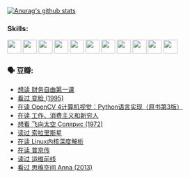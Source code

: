 
[![Anurag's github stats](https://github-readme-stats.vercel.app/api?username=w940853815)](https://github.com/anuraghazra/github-readme-stats)

### Skills:

<code><img height="32" src="https://cdn.jsdelivr.net/npm/simple-icons@v5/icons/python.svg"></code>
<code><img height="32" src="https://cdn.jsdelivr.net/npm/simple-icons@v5/icons/javascript.svg"></code>
<code><img height="32" src="https://cdn.jsdelivr.net/npm/simple-icons@v5/icons/django.svg"></code>
<code><img height="32" src="https://cdn.jsdelivr.net/npm/simple-icons@v5/icons/flask.svg"></code>
<code><img height="32" src="https://cdn.jsdelivr.net/npm/simple-icons@v5/icons/vuetify.svg"></code>
<code><img height="32" src="https://cdn.jsdelivr.net/npm/simple-icons@v5/icons/git.svg"></code>
<code><img height="32" src="https://cdn.jsdelivr.net/npm/simple-icons@v5/icons/docker.svg"></code>
<code><img height="32" src="https://cdn.jsdelivr.net/npm/simple-icons@v5/icons/postgresql.svg"></code>
<code><img height="32" src="https://cdn.jsdelivr.net/npm/simple-icons@v5/icons/elasticsearch.svg"></code>
<code><img height="32" src="https://cdn.jsdelivr.net/npm/simple-icons@v5/icons/macos.svg"></code>
<code><img height="32" src="https://cdn.jsdelivr.net/npm/simple-icons@v5/icons/linux.svg"></code>

### 🗣 豆瓣:

<!-- DOUBAN-ACTIVITIES:START -->
- [想读 财务自由第一课](https://www.douban.com/people/136069238/status/3794955007/?_i=47159440)
- [看过 变脸‎ (1995)](https://www.douban.com/people/136069238/status/3794210254/?_i=47159440)
- [在读 OpenCV 4计算机视觉：Python语言实现（原书第3版）](https://www.douban.com/people/136069238/status/3794059733/?_i=47159440)
- [在读 工作、消费主义和新穷人](https://www.douban.com/people/136069238/status/3793862963/?_i=47159440)
- [想看 飞向太空 Солярис‎ (1972)](https://www.douban.com/people/136069238/status/3792219567/?_i=47159440)
- [读过 索拉里斯星](https://www.douban.com/people/136069238/status/3792213928/?_i=47159440)
- [在读 Linux内核深度解析](https://www.douban.com/people/136069238/status/3790997133/?_i=47159440)
- [在读 普京传](https://www.douban.com/people/136069238/status/3786411478/?_i=47159440)
- [读过 运维前线](https://www.douban.com/people/136069238/status/3786410747/?_i=47159440)
- [看过 思维空间 Anna‎ (2013)](https://www.douban.com/people/136069238/status/3786092531/?_i=47159440)
<!-- DOUBAN-ACTIVITIES:END -->
<!--
**w940853815/w940853815** is a ✨ _special_ ✨ repository because its `README.md` (this file) appears on your GitHub profile.

Here are some ideas to get you started:

- 🔭 I’m currently working on ...
- 🌱 I’m currently learning ...
- 👯 I’m looking to collaborate on ...
- 🤔 I’m looking for help with ...
- 💬 Ask me about ...
- 📫 How to reach me: ...
- 😄 Pronouns: ...
- ⚡ Fun fact: ...
-->
